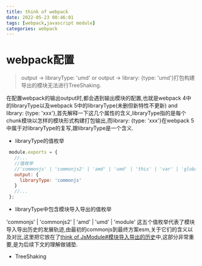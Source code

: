 ```yaml
---
title: think of webpack
date: 2022-05-23 00:46:01
tags: [webpack,javascript module]
categories: webpack
---
```


# webpack配置

> output -> libraryType: 'umd' or output -> library: {type: 'umd'}打包构建导出的模块无法进行TreeShaking.

   在配置webpack的输出output时,都会遇到输出模块的配置,也就是webpack 4中的libraryType以及webpack 5中的libraryType(未删但新特性不更新) and library: {type: 'xxx'},首先解释一下这几个属性的含义,libraryType指的是每个chunk模块以怎样的模块形式构建打包输出,而library: {type: 'xxx'}在webpack 5中属于对libraryType的复写,跟libraryType是一个含义.
   
   * libraryType的值枚举

   ```javascript
    module.exports = {
      //...
      //值枚举
      //'commonjs' | 'commonjs2' | 'amd' | 'umd' | 'this' | 'var' | 'global' | 'module'
      output: {
        libraryType: 'commonjs' 
      }
      //...
    };
   ```

   * libraryType中包含模块导入导出的值枚举

   'commonjs' | 'commonjs2' | 'amd' | 'umd' | 'module' 这五个值枚举代表了模块导入导出历史的发展轨迹,由最初的commonjs到最终方案esm,关于它们的含义以及对比,这里把它放在了<a href='https://white-than-wood.github.io/2022/05/23/thinkofjsmodule/#%E6%A8%A1%E5%9D%97%E5%AF%BC%E5%85%A5%E5%AF%BC%E5%87%BA%E7%9A%84%E5%8E%86%E5%8F%B2'>think of JsModule#模块导入导出的历史</a>中,这部分非常重要,是为后续下文的理解做铺垫.
   
   * TreeShaking